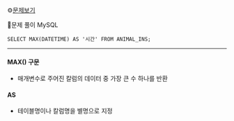 ⚙[문제보기](https://programmers.co.kr/learn/courses/30/lessons/59415)


🔎문제 풀이
MySQL
```MySQL
SELECT MAX(DATETIME) AS '시간' FROM ANIMAL_INS;
```

***
#### MAX() 구문
- 매개변수로 주어진 칼럼의 데이터 중 가장 큰 수 하나를 반환

#### AS
- 테이블명이나 칼럼명을 별명으로 지정


